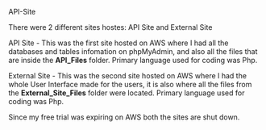 API-Site

There were 2 different sites hostes: API Site and External Site

API Site - This was the first site hosted on AWS where I had all the databases and tables infomation on phpMyAdmin, and also all the files that are inside the **API_Files** folder. Primary language used for coding was Php. 

External Site - This was the second site hosted on AWS where I had the whole User Interface made for the users, it is also where all the files from the **External_Site_Files** folder were located. Primary language used for coding was Php.

Since my free trial was expiring on AWS both the sites are shut down.
